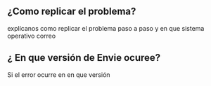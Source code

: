 ## ¿Como replicar el problema?
explícanos como replicar el problema paso a paso y en que sistema operativo correo
## ¿ En que versión de Envie ocuree?
Si el error ocurre en en que versión
